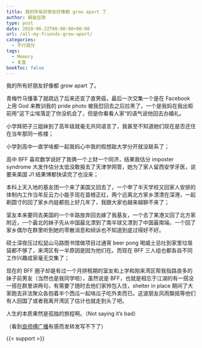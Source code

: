 ```yaml
---
title: 我的所有好朋友好像都 grow apart 了
author: 椒盐豆豉
type: post
date: 2020-06-22T00:00:00+00:00
url: /all-my-friends-grow-apart/
categories:
  - 不行就分
tags:
  - Memory
  - 复盘
bookToc: false
---
```

我的所有好朋友好像都 grow apart 了。

青梅竹马懂事了就疏远了后来还变了直男癌，最后一次交集一个是在 Facebook 上用 God 来教训我的 pride photo 被我怼回去之后拉黑了，一个是我妈在我出柜前用“这下尘埃落定了你没机会了，但是你看看人家“的语气说他回去办婚礼。

小学拜把子三姐妹到了高年级就毫无共同语言了，我甚至不知道她们现在是否还住在当年那同一栋楼；

小学到高中一直学啥都一起我妈心中我的假想敌大学分开就没联系了；

高中 BFF 喜欢数学说好了我俩一个上财一个同济，结果我估分 imposter syndrome 大发作估分太低没敢报去了天津学网管，她为了家人留西安学牙医，说要来美国 J1 结果博都快读完了也没来；

本科上天入地的基友团一个来了美国又回去了，一个申了半天学校又回家人安排的体制内工作当年反云力小能手现在苗根正红，两个远离北方家乡漂漂在深港，一起剃圆寸的回了家乡内娃都抱上好几年了，我跟大家也越来越聊不来了；

室友本来要同去美国的一个半路放弃回去嫁了我基友，一个去了某港又回了北方家附近，一个最北的妹子先从中国最北漂到了南半球又漂到了中国最南端，一个回了家乡偶尔在群里听到她的零散消息和倾诉也不知道到底过得好不好。

硕士深夜压过松鼠山马路图书馆做项目过通宵 beer pong 喝威士忌吐到家里垃圾袋都不够了，来湾区有一半原因是因为他们在。而现在 BFF 三人组也都各自不同工作兴趣成家毫无交集了；

现在的 BFF 圈子却是有过一个月拼租期的室友和上学和刚来湾区帮我指路良多的妹子前男友（当然也是我同学啦），虽然说是 BFF，也就是相忘于江湖的有一搭没一搭在群里讲两句，有需要了随时去他们家拎包入住，shelter in place 期间了大家跑去非法聚众各抱着半个西瓜一起啃瓜子吃外卖而已。这波朋友风雨飘摇等他们有人回国了或者我离开湾区了估计也就走到头了吧。

人生的本质果然是孤独的旅程啊。（Not saying it’s bad）

（看到[良师傅广播](https://www.douban.com/people/zeaglog/status/3003867517/%20)有感而发转发写不下了）

{{< support >}}
